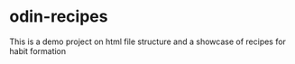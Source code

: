 # odin-recipes
This is a demo project on html file structure and a showcase of recipes for habit formation
